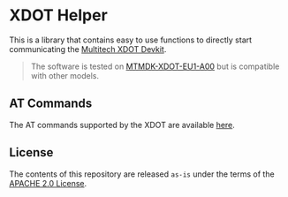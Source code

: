 # XDOT Helper


This is a library that contains easy to use functions to directly start communicating the [Multitech XDOT Devkit](https://www.multitech.com/brands/micro-xdot-devkit).

> The software is tested on [MTMDK-XDOT-EU1-A00](https://www.multitech.com/models/94558024LF) but is compatible with other models.

## AT Commands

The AT commands supported by the XDOT are available [here](https://www.multitech.com/documents/publications/manuals/s000643.pdf).

## License
The contents of this repository are released `as-is` under the terms of the [APACHE 2.0 License](LICENSE). 